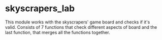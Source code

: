 # skyscrapers_lab
This module works with the skyscrapers' game board and checks if it's valid. Consists of 7 functions that check different aspects of board and the last function, that merges all the functions together. 
